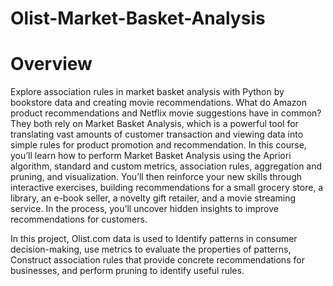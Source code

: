 # Olist-Market-Basket-Analysis


# Overview
Explore association rules in market basket analysis with Python by bookstore data and creating movie recommendations.
What do Amazon product recommendations and Netflix movie suggestions have in common? They both rely on Market Basket Analysis, which is a powerful tool for translating vast amounts of customer transaction and viewing data into simple rules for product promotion and recommendation. In this course, you’ll learn how to perform Market Basket Analysis using the Apriori algorithm, standard and custom metrics, association rules, aggregation and pruning, and visualization. You’ll then reinforce your new skills through interactive exercises, building recommendations for a small grocery store, a library, an e-book seller, a novelty gift retailer, and a movie streaming service. In the process, you’ll uncover hidden insights to improve recommendations for customers.

In this project, Olist.com data is used to Identify patterns in consumer decision-making, use metrics to evaluate the properties of patterns, Construct association rules that provide concrete recommendations for businesses, and perform pruning to identify useful rules.
